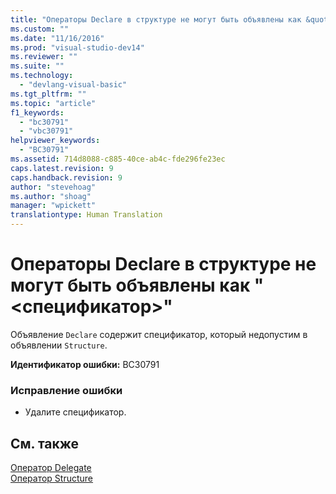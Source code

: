 ```yaml
---
title: "Операторы Declare в структуре не могут быть объявлены как &quot;&lt;спецификатор&gt;&quot; | Microsoft Docs"
ms.custom: ""
ms.date: "11/16/2016"
ms.prod: "visual-studio-dev14"
ms.reviewer: ""
ms.suite: ""
ms.technology: 
  - "devlang-visual-basic"
ms.tgt_pltfrm: ""
ms.topic: "article"
f1_keywords: 
  - "bc30791"
  - "vbc30791"
helpviewer_keywords: 
  - "BC30791"
ms.assetid: 714d8088-c885-40ce-ab4c-fde296fe23ec
caps.latest.revision: 9
caps.handback.revision: 9
author: "stevehoag"
ms.author: "shoag"
manager: "wpickett"
translationtype: Human Translation
---
```

# Операторы Declare в структуре не могут быть объявлены как &quot;&lt;спецификатор&gt;&quot;
Объявление `Declare` содержит спецификатор, который недопустим в объявлении `Structure`.  
  
 **Идентификатор ошибки:** BC30791  
  
### Исправление ошибки  
  
-   Удалите спецификатор.  
  
## См. также  
 [Оператор Delegate](../../visual-basic/language-reference/statements/delegate-statement.md)   
 [Оператор Structure](../../visual-basic/language-reference/statements/structure-statement.md)